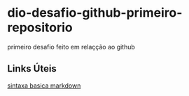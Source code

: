 # dio-desafio-github-primeiro-repositorio
primeiro desafio feito em relaçção ao github 

## Links Úteis 
[sintaxa basica markdown](https://www.markdownguide.org/basic-syntax/)
